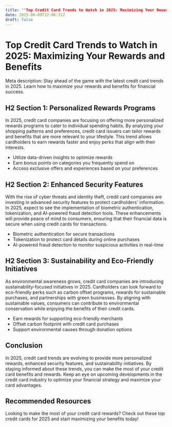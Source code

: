 ```yaml
---
title: ""Top Credit Card Trends to Watch in 2025: Maximizing Your Rewards and Benefits""
date: 2025-06-09T22:06:31Z
draft: false
---
```


# Top Credit Card Trends to Watch in 2025: Maximizing Your Rewards and Benefits

Meta description: Stay ahead of the game with the latest credit card trends in 2025. Learn how to maximize your rewards and benefits for financial success.

## H2 Section 1: Personalized Rewards Programs

In 2025, credit card companies are focusing on offering more personalized rewards programs to cater to individual spending habits. By analyzing your shopping patterns and preferences, credit card issuers can tailor rewards and benefits that are more relevant to your lifestyle. This trend allows cardholders to earn rewards faster and enjoy perks that align with their interests.

- Utilize data-driven insights to optimize rewards
- Earn bonus points on categories you frequently spend on
- Access exclusive offers and experiences based on your preferences

## H2 Section 2: Enhanced Security Features

With the rise of cyber threats and identity theft, credit card companies are investing in advanced security features to protect cardholders' information. In 2025, expect to see the implementation of biometric authentication, tokenization, and AI-powered fraud detection tools. These enhancements will provide peace of mind to consumers, ensuring that their financial data is secure when using credit cards for transactions.

- Biometric authentication for secure transactions
- Tokenization to protect card details during online purchases
- AI-powered fraud detection to monitor suspicious activities in real-time

## H2 Section 3: Sustainability and Eco-Friendly Initiatives

As environmental awareness grows, credit card companies are introducing sustainability-focused initiatives in 2025. Cardholders can look forward to eco-friendly perks such as carbon offset programs, rewards for sustainable purchases, and partnerships with green businesses. By aligning with sustainable values, consumers can contribute to environmental conservation while enjoying the benefits of their credit cards.

- Earn rewards for supporting eco-friendly merchants
- Offset carbon footprint with credit card purchases
- Support environmental causes through donation options

## Conclusion

In 2025, credit card trends are evolving to provide more personalized rewards, enhanced security features, and sustainability initiatives. By staying informed about these trends, you can make the most of your credit card benefits and rewards. Keep an eye on upcoming developments in the credit card industry to optimize your financial strategy and maximize your card advantages.

## Recommended Resources

Looking to make the most of your credit card rewards? Check out these top credit cards for 2025 and start maximizing your benefits today!